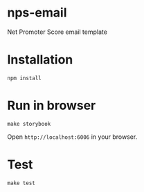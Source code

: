 # nps-email

Net Promoter Score email template

# Installation

```
npm install
```

# Run in browser

```
make storybook
```

Open `http://localhost:6006` in your browser.

# Test

```
make test
```

